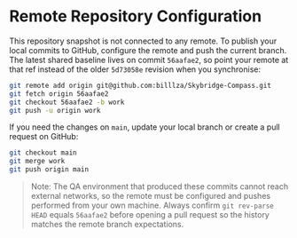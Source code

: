 # Remote Repository Configuration

This repository snapshot is not connected to any remote. To publish your local
commits to GitHub, configure the remote and push the current branch. The latest
shared baseline lives on commit `56aafae2`, so point your remote at that ref
instead of the older `5d73058e` revision when you synchronise:

```bash
git remote add origin git@github.com:billlza/Skybridge-Compass.git
git fetch origin 56aafae2
git checkout 56aafae2 -b work
git push -u origin work
```

If you need the changes on `main`, update your local branch or create a pull
request on GitHub:

```bash
git checkout main
git merge work
git push origin main
```

> Note: The QA environment that produced these commits cannot reach external
> networks, so the remote must be configured and pushes performed from your own
> machine. Always confirm `git rev-parse HEAD` equals `56aafae2` before opening
> a pull request so the history matches the remote branch expectations.
